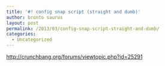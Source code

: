 ```yaml
---
title: '#! config snap script (straight and dumb)'
author: bronto saurus
layout: post
permalink: /2013/03/config-snap-script-straight-and-dumb/
categories:
  - Uncategorized
---
```

<http://crunchbang.org/forums/viewtopic.php?id=25291>
